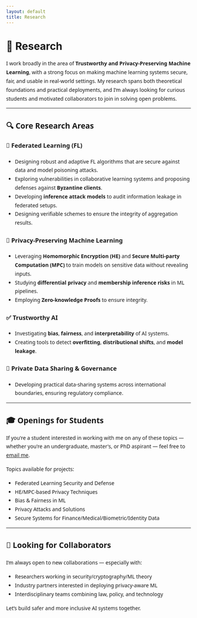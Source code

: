 ```yaml
---
layout: default
title: Research
---
```


# 🧪 Research

<div style="font-family: 'Segoe UI', sans-serif; line-height: 1.7;">

I work broadly in the area of **Trustworthy and Privacy-Preserving Machine Learning**, with a strong focus on making machine learning systems secure, fair, and usable in real-world settings. My research spans both theoretical foundations and practical deployments, and I’m always looking for curious students and motivated collaborators to join in solving open problems.

---

## 🔍 Core Research Areas

### 🧠 Federated Learning (FL)
- Designing robust and adaptive FL algorithms that are secure against data and model poisoning attacks.
- Exploring vulnerabilities in collaborative learning systems and proposing defenses against **Byzantine clients**.
- Developing **inference attack models** to audit information leakage in federated setups.
- Designing verifiable schemes to ensure the integrity of aggregation results.

### 🔐 Privacy-Preserving Machine Learning
- Leveraging **Homomorphic Encryption (HE)** and **Secure Multi-party Computation (MPC)** to train models on sensitive data without revealing inputs.
- Studying **differential privacy** and **membership inference risks** in ML pipelines.
- Employing **Zero-knowledge Proofs** to ensure integrity.

### ✅ Trustworthy AI
- Investigating **bias**, **fairness**, and **interpretability** of AI systems.
- Creating tools to detect **overfitting**, **distributional shifts**, and **model leakage**.

### 🔄 Private Data Sharing & Governance
- Developing practical data-sharing systems across international boundaries, ensuring regulatory compliance.

---

## 🎓 Openings for Students

If you're a student interested in working with me on any of these topics — whether you're an undergraduate, master's, or PhD aspirant — feel free to [email me](mailto:harshkasyap@gmail.com).

Topics available for projects:
- Federated Learning Security and Defense
- HE/MPC-based Privacy Techniques
- Bias & Fairness in ML
- Privacy Attacks and Solutions
- Secure Systems for Finance/Medical/Biometric/Identity Data

---

## 🤝 Looking for Collaborators

I’m always open to new collaborations — especially with:
- Researchers working in security/cryptography/ML theory
- Industry partners interested in deploying privacy-aware ML
- Interdisciplinary teams combining law, policy, and technology

Let’s build safer and more inclusive AI systems together.

</div>
